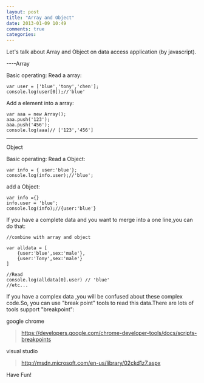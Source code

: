 ```yaml
---
layout: post
title: "Array and Object"
date: 2013-01-09 10:49
comments: true
categories: 
---
```


Let's talk about Array and Object on data access application (by javascript).

----Array 

Basic operating:
Read a array:

	var user = ['blue','tony','chen'];
	console.log(user[0]);//'blue'


Add a element into a array:

	var aaa = new Array();
	aaa.push('123');
	aaa.push('456'); 
	console.log(aaa)// ['123','456']

----
Object

Basic operating:
Read a Object:
	
	var info = { user:'blue'};
	console.log(info.user);//'blue';

add a Object:
	
	var info ={}
	info.user = 'blue';
	console.log(info);//{user:'blue'}

If you have a complete data and you want to merge into a one line,you can do that:

	//combine with array and object

	var alldata = [
		{user:'blue',sex:'male'},
		{user:'Tony',sex:'male'}
	]

	//Read
	console.log(alldata[0].user) // 'blue'
	//etc...


If you have a complex data ,you will be confused about these complex code.So, you can use "break point" tools to read this data.There are lots of tools support "breakpoint":

google chrome

> https://developers.google.com/chrome-developer-tools/docs/scripts-breakpoints

visual studio 

> http://msdn.microsoft.com/en-us/library/02ckd1z7.aspx

Have Fun!


	
